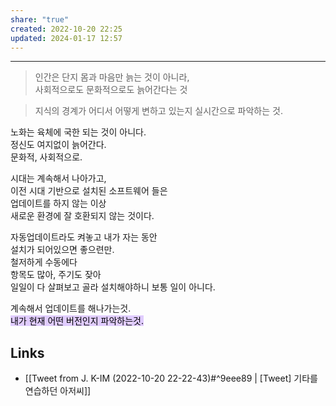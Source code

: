 ```yaml
---
share: "true"
created: 2022-10-20 22:25
updated: 2024-01-17 12:57
---
```


---

> 인간은 단지 몸과 마음만 늙는 것이 아니라,  
> 사회적으로도 문화적으로도 늙어간다는 것
   
> 지식의 경계가 어디서 어떻게 변하고 있는지 실시간으로 파악하는 것.


노화는 육체에 국한 되는 것이 아니다.  
정신도 여지없이 늙어간다.  
문화적, 사회적으로.

시대는 계속해서 나아가고,  
이전 시대 기반으로 설치된 소프트웨어 들은  
업데이트를 하지 않는 이상  
새로운 환경에 잘 호환되지 않는 것이다.

자동업데이트라도 켜놓고 내가 자는 동안  
설치가 되어있으면 좋으련만.  
철저하게 수동에다  
항목도 많아, 주기도 잦아  
일일이 다 살펴보고 골라 설치해야하니 보통 일이 아니다.

계속해서 업데이트를 해나가는것.  
<mark style="background: #D2B3FFA6;">내가 현재 어떤 버전인지 파악하는것.</mark>


## Links
- [[Tweet from J. K-IM (2022-10-20 22-22-43)#^9eee89 | [Tweet] 기타를 연습하던 아저씨]]